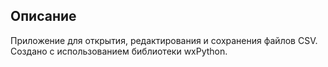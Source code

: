 ## Описание
Приложение для открытия, редактирования и сохранения файлов CSV. Создано с использованием библиотеки wxPython.
